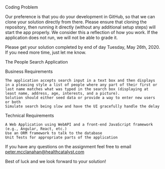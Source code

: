 Coding Problem 

Our preference is that you do your development in GitHub, so that we can clone your solution directly from there. Please ensure that cloning the repository, then running it directly (without any additional setup steps) will start the app properly. We consider this a reflection of how you work. If the application does not run, we will not be able to grade it. 

Please get your solution completed by end of day Tuesday, May 26th, 2020.  If you need more time, just let me know. 

The People Search Application 

Business Requirements 

    The application accepts search input in a text box and then displays in a pleasing style a list of people where any part of their first or last name matches what was typed in the search box (displaying at least name, address, age, interests, and a picture).  
    Solution should either seed data or provide a way to enter new users or both 
    Simulate search being slow and have the UI gracefully handle the delay  

Technical Requirements  

    A Web Application using WebAPI and a front-end JavaScript framework (e.g., Angular, React, etc.)  
    Use an ORM framework to talk to the database 
    Unit Tests for appropriate parts of the application  

  

If you have any questions on the assignment feel free to email peter.mcclanahan@healthcatalyst.com   

Best of luck and we look forward to your solution! 